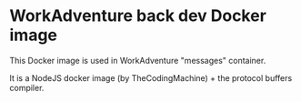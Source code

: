 # WorkAdventure back dev Docker image

This Docker image is used in WorkAdventure "messages" container.

It is a NodeJS docker image (by TheCodingMachine) + the protocol buffers compiler.
